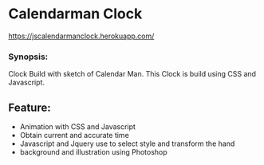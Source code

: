 # Calendarman Clock
https://jscalendarmanclock.herokuapp.com/
### Synopsis:
Clock Build with sketch of Calendar Man. This Clock is build using CSS and Javascript.
## Feature:
+ 	Animation with CSS and Javascript
+	Obtain current and accurate time
+	Javascript and Jquery use to select style and transform the hand
+   background and illustration using Photoshop